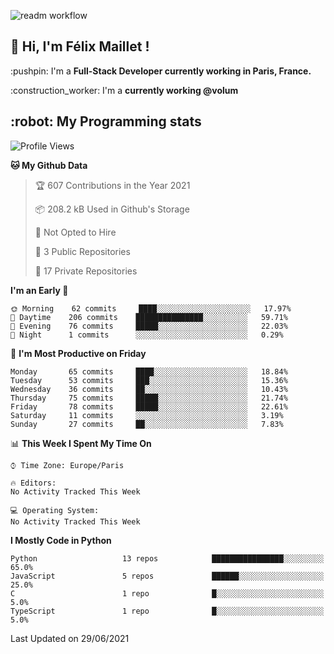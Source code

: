![readm workflow](https://github.com/fmaillet24/fmaillet24/actions/workflows/main.yml/badge.svg)

<h2>👋 Hi, I'm Félix Maillet !</h2>

<p>:pushpin: I'm a <strong>Full-Stack Developer currently working in Paris, France.</strong></p>
<p>:construction_worker: I'm a <strong>currently working @volum</strong></p>

<h2>:robot: My Programming stats</h2>

<!--START_SECTION:waka-->
![Profile Views](http://img.shields.io/badge/Profile%20Views-0-blue)

**🐱 My Github Data** 

> 🏆 607 Contributions in the Year 2021
 > 
> 📦 208.2 kB Used in Github's Storage 
 > 
> 🚫 Not Opted to Hire
 > 
> 📜 3 Public Repositories 
 > 
> 🔑 17 Private Repositories  
 > 
**I'm an Early 🐤** 

```text
🌞 Morning    62 commits     ████░░░░░░░░░░░░░░░░░░░░░   17.97% 
🌆 Daytime    206 commits    ███████████████░░░░░░░░░░   59.71% 
🌃 Evening    76 commits     █████░░░░░░░░░░░░░░░░░░░░   22.03% 
🌙 Night      1 commits      ░░░░░░░░░░░░░░░░░░░░░░░░░   0.29%

```
📅 **I'm Most Productive on Friday** 

```text
Monday       65 commits     ████░░░░░░░░░░░░░░░░░░░░░   18.84% 
Tuesday      53 commits     ███░░░░░░░░░░░░░░░░░░░░░░   15.36% 
Wednesday    36 commits     ██░░░░░░░░░░░░░░░░░░░░░░░   10.43% 
Thursday     75 commits     █████░░░░░░░░░░░░░░░░░░░░   21.74% 
Friday       78 commits     █████░░░░░░░░░░░░░░░░░░░░   22.61% 
Saturday     11 commits     ░░░░░░░░░░░░░░░░░░░░░░░░░   3.19% 
Sunday       27 commits     ██░░░░░░░░░░░░░░░░░░░░░░░   7.83%

```


📊 **This Week I Spent My Time On** 

```text
⌚︎ Time Zone: Europe/Paris

🔥 Editors: 
No Activity Tracked This Week

💻 Operating System: 
No Activity Tracked This Week

```

**I Mostly Code in Python** 

```text
Python                   13 repos            ████████████████░░░░░░░░░   65.0% 
JavaScript               5 repos             ██████░░░░░░░░░░░░░░░░░░░   25.0% 
C                        1 repo              █░░░░░░░░░░░░░░░░░░░░░░░░   5.0% 
TypeScript               1 repo              █░░░░░░░░░░░░░░░░░░░░░░░░   5.0%

```



 Last Updated on 29/06/2021
<!--END_SECTION:waka-->
